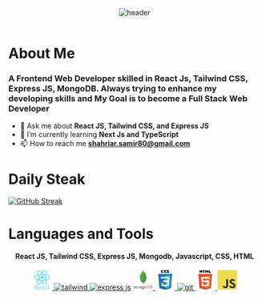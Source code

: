 <div align="center">
  <img src="https://i.ibb.co/g45YRqP/Screenshot-134.png" alt="header"/>
</div>

<br/>


# About Me
<h3 >A Frontend Web Developer skilled in React Js, Tailwind CSS, Express JS, MongoDB. Always trying to enhance my developing skills and My Goal is to become a Full Stack Web Developer</h3>

- 💬 Ask me about **React JS, Tailwind CSS, and Express JS**
- 🌱 I’m currently learning **Next Js and TypeScript**
- 📫 How to reach me **shahriar.samir80@gmail.com**

# Daily Steak
<a href="https://git.io/streak-stats"><img src="https://github-readme-streak-stats.herokuapp.com?user=Shahriar-Samir&theme=dark" alt="GitHub Streak" /></a>


# Languages and Tools
<h4 align='center'>React JS, Tailwind CSS, Express JS, Mongodb, Javascript, CSS, HTML</h4>
<p align="center"> <a href="https://reactjs.org/" target="_blank" rel="noreferrer"> <img src="https://raw.githubusercontent.com/devicons/devicon/master/icons/react/react-original-wordmark.svg" alt="react" width="40" height="40"/> </a>  <a href="https://tailwindcss.com/" target="_blank" rel="noreferrer"> <img src="https://www.vectorlogo.zone/logos/tailwindcss/tailwindcss-icon.svg" alt="tailwind" width="40" height="40"/> </a>
  <a href="https://expressjs.com/"><img alt="express js" src="https://i.ibb.co/LvJc8M8/icons8-express-js-500.png" alt="icons8-express-js-500" border="0" width='40' height="40"/></a>
  <a href="https://www.mongodb.com/" target="_blank" rel="noreferrer"> <img src="https://raw.githubusercontent.com/devicons/devicon/master/icons/mongodb/mongodb-original-wordmark.svg" alt="mongodb" width="40" height="40"/> </a> <a href="https://www.w3schools.com/css/" target="_blank" rel="noreferrer"> <img src="https://raw.githubusercontent.com/devicons/devicon/master/icons/css3/css3-original-wordmark.svg" alt="css3" width="40" height="40"/> </a><a href="https://git-scm.com/" target="_blank" rel="noreferrer"> <img src="https://www.vectorlogo.zone/logos/git-scm/git-scm-icon.svg" alt="git" width="40" height="40"/> </a> <a href="https://www.w3.org/html/" target="_blank" rel="noreferrer"> <img src="https://raw.githubusercontent.com/devicons/devicon/master/icons/html5/html5-original-wordmark.svg" alt="html5" width="40" height="40"/> </a> <a href="https://developer.mozilla.org/en-US/docs/Web/JavaScript" target="_blank" rel="noreferrer"> <img src="https://raw.githubusercontent.com/devicons/devicon/master/icons/javascript/javascript-original.svg" alt="javascript" width="40" height="40"/> </a> </p>


